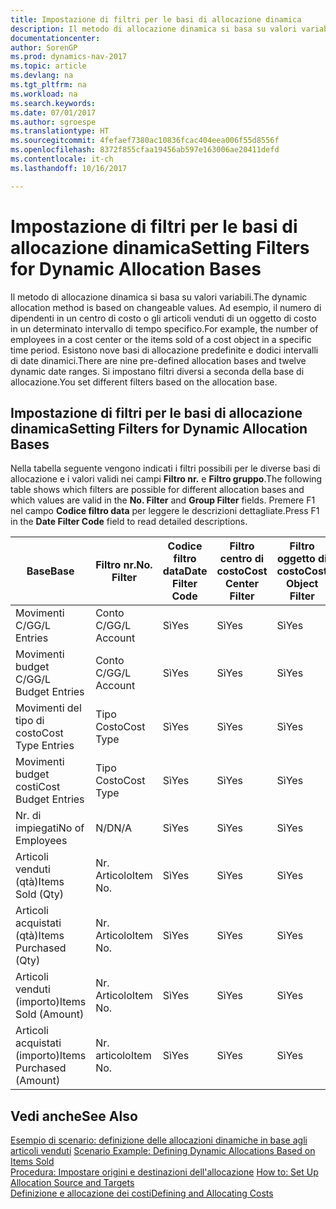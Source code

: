 ```yaml
---
title: Impostazione di filtri per le basi di allocazione dinamica
description: Il metodo di allocazione dinamica si basa su valori variabili. Ad esempio, il numero di dipendenti in un centro di costo o gli articoli venduti di un oggetto di costo in un determinato intervallo di tempo specifico. Esistono nove basi di allocazione predefinite e dodici intervalli di date dinamici. Si impostano filtri diversi a seconda della base di allocazione.
documentationcenter: 
author: SorenGP
ms.prod: dynamics-nav-2017
ms.topic: article
ms.devlang: na
ms.tgt_pltfrm: na
ms.workload: na
ms.search.keywords: 
ms.date: 07/01/2017
ms.author: sgroespe
ms.translationtype: HT
ms.sourcegitcommit: 4fefaef7380ac10836fcac404eea006f55d8556f
ms.openlocfilehash: 8372f855cfaa19456ab597e163006ae20411defd
ms.contentlocale: it-ch
ms.lasthandoff: 10/16/2017

---
```

# <a name="setting-filters-for-dynamic-allocation-bases"></a><span data-ttu-id="694b7-106">Impostazione di filtri per le basi di allocazione dinamica</span><span class="sxs-lookup"><span data-stu-id="694b7-106">Setting Filters for Dynamic Allocation Bases</span></span>
<span data-ttu-id="694b7-107">Il metodo di allocazione dinamica si basa su valori variabili.</span><span class="sxs-lookup"><span data-stu-id="694b7-107">The dynamic allocation method is based on changeable values.</span></span> <span data-ttu-id="694b7-108">Ad esempio, il numero di dipendenti in un centro di costo o gli articoli venduti di un oggetto di costo in un determinato intervallo di tempo specifico.</span><span class="sxs-lookup"><span data-stu-id="694b7-108">For example, the number of employees in a cost center or the items sold of a cost object in a specific time period.</span></span> <span data-ttu-id="694b7-109">Esistono nove basi di allocazione predefinite e dodici intervalli di date dinamici.</span><span class="sxs-lookup"><span data-stu-id="694b7-109">There are nine pre-defined allocation bases and twelve dynamic date ranges.</span></span> <span data-ttu-id="694b7-110">Si impostano filtri diversi a seconda della base di allocazione.</span><span class="sxs-lookup"><span data-stu-id="694b7-110">You set different filters based on the allocation base.</span></span>  

## <a name="setting-filters-for-dynamic-allocation-bases"></a><span data-ttu-id="694b7-111">Impostazione di filtri per le basi di allocazione dinamica</span><span class="sxs-lookup"><span data-stu-id="694b7-111">Setting Filters for Dynamic Allocation Bases</span></span>  
 <span data-ttu-id="694b7-112">Nella tabella seguente vengono indicati i filtri possibili per le diverse basi di allocazione e i valori validi nei campi **Filtro nr.** e **Filtro gruppo**.</span><span class="sxs-lookup"><span data-stu-id="694b7-112">The following table shows which filters are possible for different allocation bases and which values are valid in the **No. Filter** and **Group Filter** fields.</span></span> <span data-ttu-id="694b7-113">Premere F1 nel campo **Codice filtro data** per leggere le descrizioni dettagliate.</span><span class="sxs-lookup"><span data-stu-id="694b7-113">Press F1 in the **Date Filter Code** field to read detailed descriptions.</span></span>  

|<span data-ttu-id="694b7-114">**Base**</span><span class="sxs-lookup"><span data-stu-id="694b7-114">**Base**</span></span>|<span data-ttu-id="694b7-115">**Filtro nr.**</span><span class="sxs-lookup"><span data-stu-id="694b7-115">**No. Filter**</span></span>|<span data-ttu-id="694b7-116">**Codice filtro data**</span><span class="sxs-lookup"><span data-stu-id="694b7-116">**Date Filter Code**</span></span>|<span data-ttu-id="694b7-117">**Filtro centro di costo**</span><span class="sxs-lookup"><span data-stu-id="694b7-117">**Cost Center Filter**</span></span>|<span data-ttu-id="694b7-118">**Filtro oggetto di costo**</span><span class="sxs-lookup"><span data-stu-id="694b7-118">**Cost Object Filter**</span></span>|<span data-ttu-id="694b7-119">**Filtro gruppo**</span><span class="sxs-lookup"><span data-stu-id="694b7-119">**Group Filter**</span></span>|  
|--------------|----------------------------------------|----------------------------------------------|------------------------------------------------|------------------------------------------------|------------------------------------------|  
|<span data-ttu-id="694b7-120">Movimenti C/G</span><span class="sxs-lookup"><span data-stu-id="694b7-120">G/L Entries</span></span>|<span data-ttu-id="694b7-121">Conto C/G</span><span class="sxs-lookup"><span data-stu-id="694b7-121">G/L Account</span></span>|<span data-ttu-id="694b7-122">Sì</span><span class="sxs-lookup"><span data-stu-id="694b7-122">Yes</span></span>|<span data-ttu-id="694b7-123">Sì</span><span class="sxs-lookup"><span data-stu-id="694b7-123">Yes</span></span>|<span data-ttu-id="694b7-124">Sì</span><span class="sxs-lookup"><span data-stu-id="694b7-124">Yes</span></span>|<span data-ttu-id="694b7-125">N/D</span><span class="sxs-lookup"><span data-stu-id="694b7-125">N/A</span></span>|  
|<span data-ttu-id="694b7-126">Movimenti budget C/G</span><span class="sxs-lookup"><span data-stu-id="694b7-126">G/L Budget Entries</span></span>|<span data-ttu-id="694b7-127">Conto C/G</span><span class="sxs-lookup"><span data-stu-id="694b7-127">G/L Account</span></span>|<span data-ttu-id="694b7-128">Sì</span><span class="sxs-lookup"><span data-stu-id="694b7-128">Yes</span></span>|<span data-ttu-id="694b7-129">Sì</span><span class="sxs-lookup"><span data-stu-id="694b7-129">Yes</span></span>|<span data-ttu-id="694b7-130">Sì</span><span class="sxs-lookup"><span data-stu-id="694b7-130">Yes</span></span>|<span data-ttu-id="694b7-131">Nome budget C/G</span><span class="sxs-lookup"><span data-stu-id="694b7-131">G/L Budget Name</span></span>|  
|<span data-ttu-id="694b7-132">Movimenti del tipo di costo</span><span class="sxs-lookup"><span data-stu-id="694b7-132">Cost Type Entries</span></span>|<span data-ttu-id="694b7-133">Tipo Costo</span><span class="sxs-lookup"><span data-stu-id="694b7-133">Cost Type</span></span>|<span data-ttu-id="694b7-134">Sì</span><span class="sxs-lookup"><span data-stu-id="694b7-134">Yes</span></span>|<span data-ttu-id="694b7-135">Sì</span><span class="sxs-lookup"><span data-stu-id="694b7-135">Yes</span></span>|<span data-ttu-id="694b7-136">Sì</span><span class="sxs-lookup"><span data-stu-id="694b7-136">Yes</span></span>|<span data-ttu-id="694b7-137">N/D</span><span class="sxs-lookup"><span data-stu-id="694b7-137">N/A</span></span>|  
|<span data-ttu-id="694b7-138">Movimenti budget costi</span><span class="sxs-lookup"><span data-stu-id="694b7-138">Cost Budget Entries</span></span>|<span data-ttu-id="694b7-139">Tipo Costo</span><span class="sxs-lookup"><span data-stu-id="694b7-139">Cost Type</span></span>|<span data-ttu-id="694b7-140">Sì</span><span class="sxs-lookup"><span data-stu-id="694b7-140">Yes</span></span>|<span data-ttu-id="694b7-141">Sì</span><span class="sxs-lookup"><span data-stu-id="694b7-141">Yes</span></span>|<span data-ttu-id="694b7-142">Sì</span><span class="sxs-lookup"><span data-stu-id="694b7-142">Yes</span></span>|<span data-ttu-id="694b7-143">Nome Budget</span><span class="sxs-lookup"><span data-stu-id="694b7-143">Budget Name</span></span>|  
|<span data-ttu-id="694b7-144">Nr. di impiegati</span><span class="sxs-lookup"><span data-stu-id="694b7-144">No of Employees</span></span>|<span data-ttu-id="694b7-145">N/D</span><span class="sxs-lookup"><span data-stu-id="694b7-145">N/A</span></span>|<span data-ttu-id="694b7-146">Sì</span><span class="sxs-lookup"><span data-stu-id="694b7-146">Yes</span></span>|<span data-ttu-id="694b7-147">Sì</span><span class="sxs-lookup"><span data-stu-id="694b7-147">Yes</span></span>|<span data-ttu-id="694b7-148">Sì</span><span class="sxs-lookup"><span data-stu-id="694b7-148">Yes</span></span>|<span data-ttu-id="694b7-149">N/D</span><span class="sxs-lookup"><span data-stu-id="694b7-149">N/A</span></span>|  
|<span data-ttu-id="694b7-150">Articoli venduti (qtà)</span><span class="sxs-lookup"><span data-stu-id="694b7-150">Items Sold (Qty)</span></span>|<span data-ttu-id="694b7-151">Nr. Articolo</span><span class="sxs-lookup"><span data-stu-id="694b7-151">Item No.</span></span>|<span data-ttu-id="694b7-152">Sì</span><span class="sxs-lookup"><span data-stu-id="694b7-152">Yes</span></span>|<span data-ttu-id="694b7-153">Sì</span><span class="sxs-lookup"><span data-stu-id="694b7-153">Yes</span></span>|<span data-ttu-id="694b7-154">Sì</span><span class="sxs-lookup"><span data-stu-id="694b7-154">Yes</span></span>|<span data-ttu-id="694b7-155">Cat. reg. magazzino</span><span class="sxs-lookup"><span data-stu-id="694b7-155">Inventory Posting Group</span></span>|  
|<span data-ttu-id="694b7-156">Articoli acquistati (qtà)</span><span class="sxs-lookup"><span data-stu-id="694b7-156">Items Purchased (Qty)</span></span>|<span data-ttu-id="694b7-157">Nr. Articolo</span><span class="sxs-lookup"><span data-stu-id="694b7-157">Item No.</span></span>|<span data-ttu-id="694b7-158">Sì</span><span class="sxs-lookup"><span data-stu-id="694b7-158">Yes</span></span>|<span data-ttu-id="694b7-159">Sì</span><span class="sxs-lookup"><span data-stu-id="694b7-159">Yes</span></span>|<span data-ttu-id="694b7-160">Sì</span><span class="sxs-lookup"><span data-stu-id="694b7-160">Yes</span></span>|<span data-ttu-id="694b7-161">Cat. reg. magazzino</span><span class="sxs-lookup"><span data-stu-id="694b7-161">Inventory Posting Group</span></span>|  
|<span data-ttu-id="694b7-162">Articoli venduti (importo)</span><span class="sxs-lookup"><span data-stu-id="694b7-162">Items Sold (Amount)</span></span>|<span data-ttu-id="694b7-163">Nr. Articolo</span><span class="sxs-lookup"><span data-stu-id="694b7-163">Item No.</span></span>|<span data-ttu-id="694b7-164">Sì</span><span class="sxs-lookup"><span data-stu-id="694b7-164">Yes</span></span>|<span data-ttu-id="694b7-165">Sì</span><span class="sxs-lookup"><span data-stu-id="694b7-165">Yes</span></span>|<span data-ttu-id="694b7-166">Sì</span><span class="sxs-lookup"><span data-stu-id="694b7-166">Yes</span></span>|<span data-ttu-id="694b7-167">Cat. reg. magazzino</span><span class="sxs-lookup"><span data-stu-id="694b7-167">Inventory Posting Group</span></span>|  
|<span data-ttu-id="694b7-168">Articoli acquistati (importo)</span><span class="sxs-lookup"><span data-stu-id="694b7-168">Items Purchased (Amount)</span></span>|<span data-ttu-id="694b7-169">Nr. articolo</span><span class="sxs-lookup"><span data-stu-id="694b7-169">Item No.</span></span>|<span data-ttu-id="694b7-170">Sì</span><span class="sxs-lookup"><span data-stu-id="694b7-170">Yes</span></span>|<span data-ttu-id="694b7-171">Sì</span><span class="sxs-lookup"><span data-stu-id="694b7-171">Yes</span></span>|<span data-ttu-id="694b7-172">Sì</span><span class="sxs-lookup"><span data-stu-id="694b7-172">Yes</span></span>|<span data-ttu-id="694b7-173">Cat. reg. magazzino</span><span class="sxs-lookup"><span data-stu-id="694b7-173">Inventory Posting Group</span></span>|  

## <a name="see-also"></a><span data-ttu-id="694b7-174">Vedi anche</span><span class="sxs-lookup"><span data-stu-id="694b7-174">See Also</span></span>  
 <span data-ttu-id="694b7-175">[Esempio di scenario: definizione delle allocazioni dinamiche in base agli articoli venduti](finance-scenario-example-defining-dynamic-allocations-based-on-items-sold.md) </span><span class="sxs-lookup"><span data-stu-id="694b7-175">[Scenario Example: Defining Dynamic Allocations Based on Items Sold](finance-scenario-example-defining-dynamic-allocations-based-on-items-sold.md) </span></span>  
 <span data-ttu-id="694b7-176">[Procedura: Impostare origini e destinazioni dell'allocazione](finance-how-to-set-up-allocation-source-and-targets.md) </span><span class="sxs-lookup"><span data-stu-id="694b7-176">[How to: Set Up Allocation Source and Targets](finance-how-to-set-up-allocation-source-and-targets.md) </span></span>  
 [<span data-ttu-id="694b7-177">Definizione e allocazione dei costi</span><span class="sxs-lookup"><span data-stu-id="694b7-177">Defining and Allocating Costs</span></span>](finance-define-and-allocate-costs.md)

